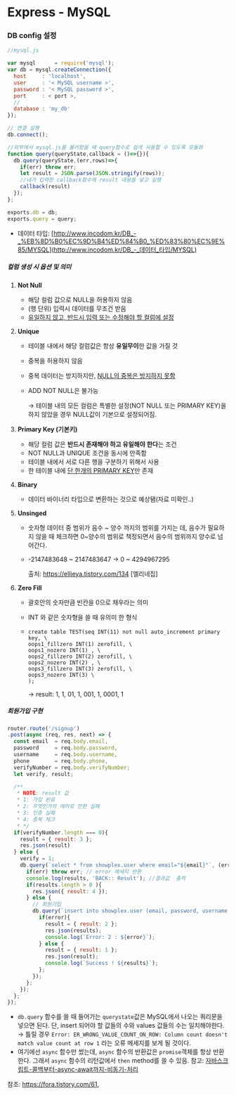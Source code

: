 # Express - MySQL 

### DB config 설정

```js
//mysql.js

var mysql      = require('mysql');
var db = mysql.createConnection({
  host     : 'localhost',
  user     : '< MySQL username >',
  password : '< MySQL password >',
  port     : < port >,
  //
  database : 'my_db'
});

// 연결 실행
db.connect();

//외부에서 mysql.js를 불러왔을 때 query함수로 쉽게 사용할 수 있도록 모듈화
function query(queryState,callback = ()=>{}){
  db.query(queryState,(err,rows)=>{
    if(err) throw err;
    let result = JSON.parse(JSON.stringify(rows));
    //내가 입력한 callback함수에 result 내용을 넣고 실행
    callback(result)
  });
};

exports.db = db;
exports.query = query;
```



* 데이터 타입: [http://www.incodom.kr/DB_-_%EB%8D%B0%EC%9D%B4%ED%84%B0_%ED%83%80%EC%9E%85/MYSQL](http://www.incodom.kr/DB_-_데이터_타입/MYSQL)

##### 컬럼 생성 시 옵션 및 의미

1. **Not Null**

   * 해당 컬럼 값으로 NULL을 허용하지 않음
   * (행 단위) 입력시 데이터를 무조건 받음
   * <u>유일하지 않고, 반드시 입력 또는 수정해야 할 컬럼에 설정</u>

2. **Unique**

   * 테이블 내에서 해당 컬럼값은 항상 **유일무이**한 값을 가질 것

   * 중복을 허용하지 않음

   * 중복 데이터는 방지하지만, <u>NULL의 중복은 방지하지 못함</u>

   * ADD NOT NULL은 불가능

     &rarr; 테이블 내의 모든 컬럼은 특별한 설정(NOT NULL 또는 PRIMARY KEY)을 하지 않았을 경우 NULL값이 기본으로 설정되어짐.
   
3. **Primary Key (기본키)**

   * 해당 컬럼 값은 **반드시 존재해야 하고 유일해야 한다**는 조건
   * NOT NULL과 UNIQUE 조건을 동시에 만족함
   * 테이블 내에서 서로 다른 행을 구분하기 위해서 사용
   * 한 테이블 내에 <u>단 한개의 PRIMARY KEY</u>만 존재

4. **Binary**

   * 데이터 바이너리 타입으로 변환하는 것으로 예상됌(자료 미확인..)

5. **Unsinged**

   * 숫자형 데이터 중 범위가 음수 ~ 양수 까지의 범위를 가지는 데, 음수가 필요하지 않을 때 체크하면 0~양수의 범위로 책정되면서 음수의 범위까지 양수로 넘어간다.

   * -2147483648 ~ 2147483647 &rarr; 0 ~ 4294967295

     출처: https://ellieya.tistory.com/134 [엘리네집]

6. **Zero Fill**

   * 괄호안의 숫자만큼 빈칸을 0으로 채우라는 의미

   * INT 와 같은 숫자형을 쓸 때 유의미 한 형식

   * ```mariadb
     create table TEST(seq INT(11) not null auto_increment primary key, \
     oops1_fillzero INT(1) zerofill, \
     oops1_nozero INT(1) , \
     oops2_fillzero INT(2) zerofill, \
     oops2_nozero INT(2) , \
     oops3_fillzero INT(3) zerofill, \
     oops3_nozero INT(3) \
     );
     
     ```

     &rarr; result: 1, 1, 01, 1, 001, 1, 0001, 1

##### 회원가입 구현

```js
router.route('/signup')
.post(async (req, res, next) => {
  const email  = req.body.email,
  password     = req.body.password,
  username     = req.body.username,
  phone        = req.body.phone,
  verifyNumber = req.body.verifyNumber;
  let verify, result;

  /** 
   * NOTE: result 값 
   * 1: 가입 완료
   * 2: 무엇인가의 에러로 인한 실패
   * 3: 인증 실패
   * 4: 중복 체크
   * */ 
  if(verifyNumber.length === 0){
    result = { result: 3 };
    res.json(result)
  } else {
    verify = 1;
    db.query(`select * from showplex.user where email="${email}"`, (err, results) => {
      if(err) throw err; // error 메세지 반환
      console.log(results, 'BACK:: Result'); //결과값  출력
      if(results.length > 0 ){
        res.json({ result: 4 });
      } else {
        // 회원가입
        db.query(`insert into showplex.user (email, password, username, phone, verifyNumber, verify) values ("${email}", "${password}", "${username}", "${phone}", "${verifyNumber}", "${verify}")`, (error, results) => {
          if(error){
            result = { result: 2 };
            res.json(results);
            console.log(`Error: 2 : ${error}`);
          } else {
            result = { result: 1 };
            res.json(result);
            console.log(`Success ! ${results}`);
          };
        });
      };
    });
  };
});
```

* `db.query` 함수를 쓸 때 들어가는 `querystate`값은  MySQL에서 나오는 쿼리문을 넣으면 된다. 단, insert 되어야 할 값들의 수와 values 값들의 수는 일치해야한다.
  &rarr; 틀릴 경우 `Error: ER_WRONG_VALUE_COUNT_ON_ROW: Column count doesn't match value count at row 1` 라는 오류 메세지를 보게 될 것이다.
* 여기에선 `async` 함수만 썼는데, `async` 함수의 반환값은 `promise`객체를 항상 반환한다. 그래서 `async` 함수의 리턴값에서 `then` method를 쓸 수 있음.
  참고: [자바스크립트-콜백부터-async-await까지-비동기-처리](https://velog.io/@ashnamuh/자바스크립트-콜백부터-async-await까지-비동기-처리)

참조: https://fora.tistory.com/61, 

